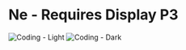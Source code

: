 # Ne - Requires Display P3

![Coding - Light](https://user-images.githubusercontent.com/1888355/118161939-23c3f300-b45b-11eb-9482-db307de4ecb2.png)
![Coding - Dark](https://user-images.githubusercontent.com/1888355/118161920-1eff3f00-b45b-11eb-8f6d-1229b841d88d.png)

